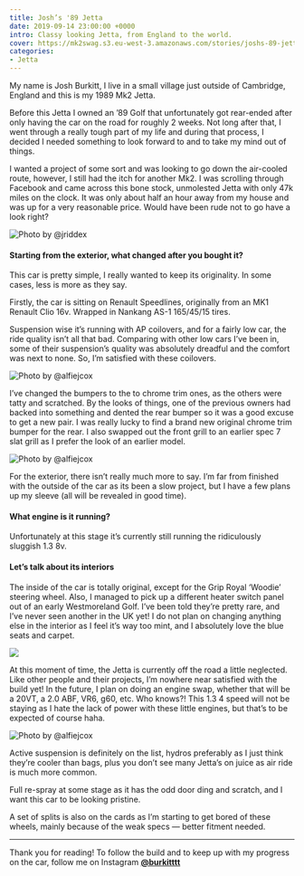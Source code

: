 ```yaml
---
title: Josh’s '89 Jetta
date: 2019-09-14 23:00:00 +0000
intro: Classy looking Jetta, from England to the world.
cover: https://mk2swag.s3.eu-west-3.amazonaws.com/stories/joshs-89-jetta-cover.jpg
categories:
- Jetta
---
```

My name is Josh Burkitt, I live in a small village just outside of Cambridge, England and this is my 1989 Mk2 Jetta.

Before this Jetta I owned an ’89 Golf that unfortunately got rear-ended after only having the car on the road for roughly 2 weeks. Not long after that, I went through a really tough part of my life and during that process, I decided I needed something to look forward to and to take my mind out of things.

I wanted a project of some sort and was looking to go down the air-cooled route, however, I still had the itch for another Mk2. I was scrolling through Facebook and came across this bone stock, unmolested Jetta with only 47k miles on the clock. It was only about half an hour away from my house and was up for a very reasonable price. Would have been rude not to go have a look right?

![Photo by @jriddex](https://mk2swag.s3.eu-west-3.amazonaws.com/stories/joshs-89-jetta-intro.jpg)

#### Starting from the exterior, what changed after you bought it?

This car is pretty simple, I really wanted to keep its originality. In some cases, less is more as they say.

Firstly, the car is sitting on Renault Speedlines, originally from an MK1 Renault Clio 16v. Wrapped in Nankang AS-1 165/45/15 tires.

Suspension wise it’s running with AP coilovers, and for a fairly low car, the ride quality isn’t all that bad. Comparing with other low cars I’ve been in, some of their suspension’s quality was absolutely dreadful and the comfort was next to none. So, I’m satisfied with these coilovers.

![Photo by @alfiejcox](https://mk2swag.s3.eu-west-3.amazonaws.com/stories/joshs-89-jetta-exterior-1.jpg)

I’ve changed the bumpers to the to chrome trim ones, as the others were tatty and scratched. By the looks of things, one of the previous owners had backed into something and dented the rear bumper so it was a good excuse to get a new pair. I was really lucky to find a brand new original chrome trim bumper for the rear. I also swapped out the front grill to an earlier spec 7 slat grill as I prefer the look of an earlier model.

![Photo by @alfiejcox](https://mk2swag.s3.eu-west-3.amazonaws.com/stories/joshs-89-jetta-exterior-2.jpg)

For the exterior, there isn’t really much more to say. I’m far from finished with the outside of the car as its been a slow project, but I have a few plans up my sleeve (all will be revealed in good time).

#### What engine is it running?

Unfortunately at this stage it’s currently still running the ridiculously sluggish 1.3 8v.

#### Let’s talk about its interiors

The inside of the car is totally original, except for the Grip Royal ‘Woodie’ steering wheel. Also, I managed to pick up a different heater switch panel out of an early Westmoreland Golf. I’ve been told they’re pretty rare, and I’ve never seen another in the UK yet! I do not plan on changing anything else in the interior as I feel it’s way too mint, and I absolutely love the blue seats and carpet.

![](https://mk2swag.s3.eu-west-3.amazonaws.com/stories/joshs-89-jetta-interior.jpg)

At this moment of time, the Jetta is currently off the road a little neglected. Like other people and their projects, I’m nowhere near satisfied with the build yet! In the future, I plan on doing an engine swap, whether that will be a 20VT, a 2.0 ABF, VR6, g60, etc. Who knows?! This 1.3 4 speed will not be staying as I hate the lack of power with these little engines, but that’s to be expected of course haha.

![Photo by @alfiejcox](https://mk2swag.s3.eu-west-3.amazonaws.com/stories/joshs-89-jetta-exterior-3.jpg)

Active suspension is definitely on the list, hydros preferably as I just think they’re cooler than bags, plus you don’t see many Jetta’s on juice as air ride is much more common.

Full re-spray at some stage as it has the odd door ding and scratch, and I want this car to be looking pristine.

A set of splits is also on the cards as I’m starting to get bored of these wheels, mainly because of the weak specs — better fitment needed.

***

Thank you for reading! To follow the build and to keep up with my progress on the car, follow me on Instagram [**@burkitttt**](https://www.instagram.com/burkitttt/)